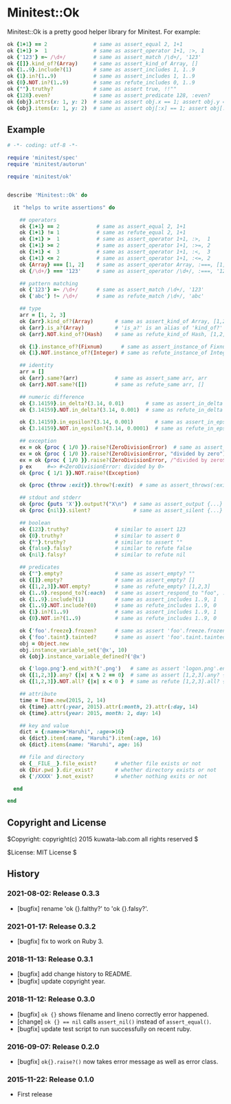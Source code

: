 # Minitest::Ok

Minitest::Ok is a pretty good helper library for Minitest.
For example:

```ruby
ok {1+1} == 2               # same as assert_equal 2, 1+1
ok {1+1} >  1               # same as assert_operator 1+1, :>, 1
ok {'123'} =~ /\d+/         # same as assert_match /\d+/, '123'
ok {[]}.kind_of?(Array)     # same as assert_kind_of Array, []
ok {1..9}.include?(1)       # same as assert_includes 1, 1..9
ok {1}.in?(1..9)            # same as assert_includes 1, 1..9
ok {0}.NOT.in?(1..9)        # same as refute_includes 0, 1..9
ok {""}.truthy?             # same as assert true, !!""
ok {128}.even?              # same as assert_predicate 128, :even?
ok {obj}.attrs(x: 1, y: 2)  # same as assert obj.x == 1; assert obj.y == 2
ok {obj}.items(x: 1, y: 2)  # same as assert obj[:x] == 1; assert obj[:y] == 2
```


## Example

```ruby
# -*- coding: utf-8 -*-

require 'minitest/spec'
require 'minitest/autorun'

require 'minitest/ok'


describe 'Minitest::Ok' do

  it "helps to write assertions" do

    ## operators
    ok {1+1} == 2            # same as assert_equal 2, 1+1
    ok {1+1} != 1            # same as refute_equal 2, 1+1
    ok {1+1} >  1            # same as assert_operator 1+1, :>,  1
    ok {1+1} >= 2            # same as assert_operator 1+1, :>=, 2
    ok {1+1} <  3            # same as assert_operator 1+1, :<,  3
    ok {1+1} <= 2            # same as assert_operator 1+1, :<=, 2
    ok {Array} === [1, 2]    # same as assert_operator Array, :===, [1, 2]
    ok {/\d+/} === '123'     # same as assert_operator /\d+/, :===, '123'

    ## pattern matching
    ok {'123'} =~ /\d+/      # same as assert_match /\d+/, '123'
    ok {'abc'} !~ /\d+/      # same as refute_match /\d+/, 'abc'

    ## type
    arr = [1, 2, 3]
    ok {arr}.kind_of?(Array)       # same as assert_kind_of Array, [1,2,3]
    ok {arr}.is_a?(Array)          # 'is_a?' is an alias of 'kind_of?'
    ok {arr}.NOT.kind_of?(Hash)    # same as refute_kind_of Hash, [1,2,3]

    ok {1}.instance_of?(Fixnum)      # same as assert_instance_of Fixnum, 1
    ok {1}.NOT.instance_of?(Integer) # same as refute_instance_of Integer, 1

    ## identity
    arr = []
    ok {arr}.same?(arr)            # same as assert_same arr, arr
    ok {arr}.NOT.same?([])         # same as refute_same arr, []

    ## numeric difference
    ok {3.14159}.in_delta?(3.14, 0.01)       # same as assert_in_delta 3.14, 3.14159, 0.001
    ok {3.14159}.NOT.in_delta?(3.14, 0.001)  # same as refute_in_delta 3.14, 3.14159, 0.0001

    ok {3.14159}.in_epsilon?(3.14, 0.001)       # same as assert_in_epsilon 3.14, 3.14159, 0.001
    ok {3.14159}.NOT.in_epsilon?(3.14, 0.0001)  # same as refute_in_epsilon 3.14, 3.14159, 0.0001

    ## exception
    ex = ok {proc { 1/0 }}.raise?(ZeroDivisionError)  # same as assert_raise(...)
    ex = ok {proc { 1/0 }}.raise?(ZeroDivisionError, "divided by zero")
    ex = ok {proc { 1/0 }}.raise?(ZeroDivisionError, /^divided by zero$/)
    p ex     #=> #<ZeroDivisionError: divided by 0>
    ok {proc { 1/1 }}.NOT.raise?(Exception)

    ok {proc {throw :exit}}.throw?(:exit)  # same as assert_throws(:exit) {...}

    ## stdout and stderr
    ok {proc {puts 'X'}}.output?("X\n")  # same as assert_output {...}
    ok {proc {nil}}.silent?              # same as assert_silent {...}

    ## boolean
    ok {123}.truthy?               # similar to assert 123
    ok {0}.truthy?                 # similar to assert 0
    ok {""}.truthy?                # similar to assert ""
    ok {false}.falsy?              # similar to refute false
    ok {nil}.falsy?                # similar to refute nil

    ## predicates
    ok {""}.empty?                 # same as assert_empty? ""
    ok {[]}.empty?                 # same as assert_empty? []
    ok {[1,2,3]}.NOT.empty?        # same as refute_empty? [1,2,3]
    ok {1..9}.respond_to?(:each)   # same as assert_respond_to "foo", :each
    ok {1..9}.include?(1)          # same as assert_includes 1..9, 1
    ok {1..9}.NOT.include?(0)      # same as refute_includes 1..9, 0
    ok {1}.in?(1..9)               # same as assert_includes 1..9, 1
    ok {0}.NOT.in?(1..9)           # same as refute_includes 1..9, 0

    ok {'foo'.freeze}.frozen?      # same as assert 'foo'.freeze.frozen?
    ok {'foo'.taint}.tainted?      # same as assert 'foo'.taint.tainted?
    obj = Object.new
    obj.instance_variable_set('@x', 10)
    ok {obj}.instance_variable_defined?('@x')

    ok {'logo.png'}.end_with?('.png')   # same as assert 'logon.png'.end_with?('.png')
    ok {[1,2,3]}.any? {|x| x % 2 == 0}  # same as assert [1,2,3].any? {...}
    ok {[1,2,3]}.NOT.all? {|x| x < 0 }  # same as refute [1,2,3].all? {...}

    ## attribute
    time = Time.new(2015, 2, 14)
    ok {time}.attr(:year, 2015).attr(:month, 2).attr(:day, 14)
    ok {time}.attrs(year: 2015, month: 2, day: 14)

    ## key and value
    dict = {:name=>"Haruhi", :age=>16}
    ok {dict}.item(:name, "Haruhi").item(:age, 16)
    ok {dict}.items(name: "Haruhi", age: 16)

    ## file and directory
    ok {__FILE__}.file_exist?      # whether file exists or not
    ok {Dir.pwd }.dir_exist?       # whether directory exists or not
    ok {'/XXXX' }.not_exist?       # whether nothing exits or not

  end

end
```


## Copyright and License

$Copyright: copyright(c) 2015 kuwata-lab.com all rights reserved $

$License: MIT License $


## History

### 2021-08-02: Release 0.3.3

* [bugfix] rename 'ok {}.falthy?' to 'ok {}.falsy?'.


### 2021-01-17: Release 0.3.2

* [bugfix] fix to work on Ruby 3.


### 2018-11-13: Release 0.3.1

* [bugfix] add change history to README.
* [bugfix] update copyright year.


### 2018-11-12: Release 0.3.0

* [bugfix] `ok {}` shows filename and lineno correctly error happened.
* [change] `ok {} == nil` calls `assert_nil()` instead of `assert_equal()`.
* [bugfix] update test script to run successfully on recent ruby.


### 2016-09-07: Release 0.2.0

* [bugfix] `ok{}.raise?()` now takes error message as well as error class.


### 2015-11-22: Release 0.1.0

* First release
